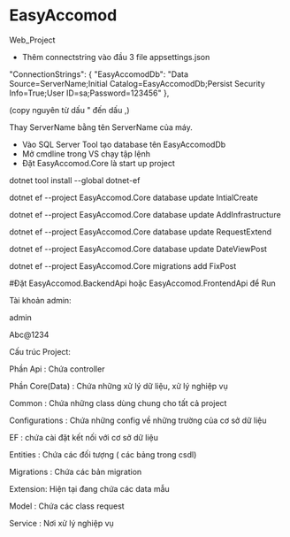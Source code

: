 # EasyAccomod
Web_Project

- Thêm connectstring vào đầu 3 file appsettings.json

 "ConnectionStrings": {
 "EasyAccomodDb": "Data Source=ServerName;Initial Catalog=EasyAccomodDb;Persist Security Info=True;User ID=sa;Password=123456"
 },
  
 (copy nguyên từ dấu " đến dấu ,)
 
 Thay ServerName bằng tên ServerName của máy.
 
- Vào SQL Server Tool tạo database tên EasyAccomodDb
- Mở cmdline trong VS chạy tập lệnh
- Đặt EasyAccomod.Core là start up project

dotnet tool install --global dotnet-ef

dotnet ef --project EasyAccomod.Core database update IntialCreate

dotnet ef --project EasyAccomod.Core database update AddInfrastructure

dotnet ef --project EasyAccomod.Core database update RequestExtend

dotnet ef --project EasyAccomod.Core database update DateViewPost

dotnet ef --project EasyAccomod.Core migrations add FixPost

#Đặt EasyAccomod.BackendApi hoặc EasyAccomod.FrontendApi để Run

Tài khoản admin:

admin

Abc@1234

Cấu trúc Project:

Phần Api : Chứa controller

Phần Core(Data) : Chứa những xử lý dữ liệu, xử lý nghiệp vụ

Common : Chứa những class dùng chung cho tất cả project

Configurations : Chứa những config về những trường của cơ sở dữ liệu

EF : chứa cài đặt kết nối với cơ sở dữ liệu

Entities : Chứa các đối tượng ( các bảng trong csdl)

Migrations : Chứa các bản migration 

Extension: Hiện tại đang chứa các data mẫu

Model : Chứa các class request

Service : Nơi xử lý nghiệp vụ


